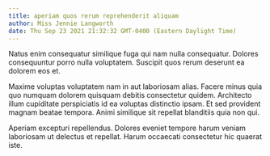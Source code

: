 ```yaml
---
title: aperiam quos rerum reprehenderit aliquam
author: Miss Jennie Langworth
date: Thu Sep 23 2021 21:32:32 GMT-0400 (Eastern Daylight Time)
---
```

Natus enim consequatur similique fuga qui nam nulla consequatur. Dolores consequuntur porro nulla voluptatem. Suscipit quos rerum deserunt ea dolorem eos et.

 Maxime voluptas voluptatem nam in aut laboriosam alias. Facere minus quia quo numquam dolorem quisquam debitis consectetur quidem. Architecto illum cupiditate perspiciatis id ea voluptas distinctio ipsam. Et sed provident magnam beatae tempora. Animi similique sit repellat blanditiis quia non qui.

 Aperiam excepturi repellendus. Dolores eveniet tempore harum veniam laboriosam ut delectus et repellat. Harum occaecati consectetur hic quaerat iste.